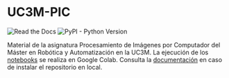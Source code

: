 # UC3M-PIC

![Read the Docs](https://img.shields.io/readthedocs/uc3m-pic?style=flat-square)
![PyPI - Python Version](https://img.shields.io/pypi/pyversions/uc3m-pic?style=flat-square)

Material de la asignatura Procesamiento de Imágenes por Computador del Máster en Robótica y Automatización en la UC3M. La ejecución de los [notebooks](https://github.com/ramajoballester/UC3M-PIC/tree/main/notebooks) se realiza en Google Colab. Consulta la [documentación](https://uc3m-pic.alvaroramajo.com/es/latest/) en caso de instalar el repositorio en local.